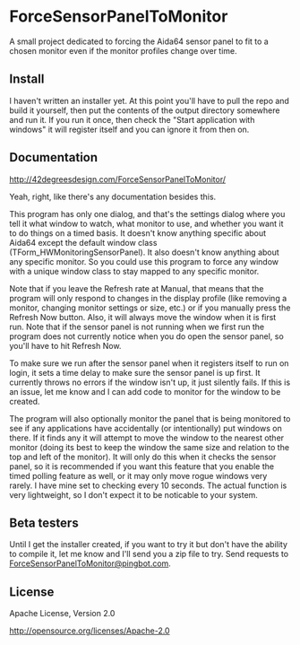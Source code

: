 # ForceSensorPanelToMonitor

A small project dedicated to forcing the Aida64 sensor panel to fit to a chosen monitor even if the monitor profiles change over time.

## Install

I haven't written an installer yet.  At this point you'll have to pull the repo and build it yourself, then put the contents of the output directory somewhere and run it.
If you run it once, then check the "Start application with windows" it will register itself and you can ignore it from then on.

## Documentation

http://42degreesdesign.com/ForceSensorPanelToMonitor/

Yeah, right, like there's any documentation besides this.

This program has only one dialog, and that's the settings dialog where you tell it what window to watch, 
what monitor to use, and whether you want it to do things on a timed basis.
It doesn't know anything specific about Aida64 except the default window class (TForm_HWMonitoringSensorPanel).
It also doesn't know anything about any specific monitor.
So you could use this program to force any window with a unique window class
to stay mapped to any specific monitor.

Note that if you leave the Refresh rate at Manual, that means that the program will only respond to changes in the display profile (like removing a monitor, changing monitor settings or size, etc.) or if you manually press the Refresh Now button.
Also, it will always move the window when it is first run.  Note that if the sensor panel is not running when we first run the program does not currently notice when you do open the sensor panel, so you'll have to hit Refresh Now.  

To make sure we run after the sensor panel when it registers itself to run on login, it sets a time delay to make sure the sensor panel is up first.
It currently throws no errors if the window isn't up, it just silently fails.  If this is an issue, let me know and I can add code to monitor for the window to be created.

The program will also optionally monitor the panel that is being monitored to see if any applications have accidentally (or intentionally) put windows on there.  If it finds any it will attempt to move the window to the nearest other monitor (doing its best to keep the window the same size and relation to the top and left of the monitor).  It will only do this when it checks the sensor panel, so it is recommended if you want this feature that you enable the timed polling feature as well, or it may only move rogue windows very rarely.  I have mine set to checking every 10 seconds.  The actual function is very lightweight, so I don't expect it to be noticable to your system.

## Beta testers

Until I get the installer created, if you want to try it but don't have the ability to compile it, let me know and I'll send you a zip file to try.
Send requests to [ForceSensorPanelToMonitor@pingbot.com](mailto:ForceSensorPanelToMonitor@pingbot.com).

## License

Apache License, Version 2.0

http://opensource.org/licenses/Apache-2.0
